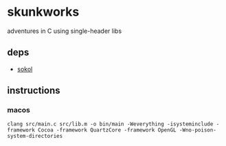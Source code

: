 # skunkworks

adventures in C using single-header libs

## deps

* [sokol](https://github.com/floooh/sokol)

## instructions

### macos

`clang src/main.c src/lib.m -o bin/main -Weverything -isysteminclude -framework Cocoa -framework QuartzCore -framework OpenGL -Wno-poison-system-directories`